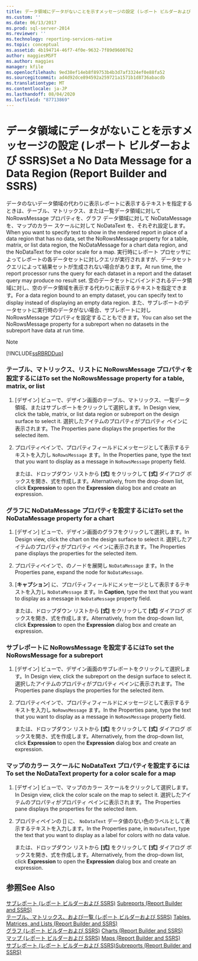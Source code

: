 ```yaml
---
title: データ領域にデータがないことを示すメッセージの設定 (レポート ビルダーおよび SSRS) | Microsoft Docs
ms.custom: ''
ms.date: 06/13/2017
ms.prod: sql-server-2014
ms.reviewer: ''
ms.technology: reporting-services-native
ms.topic: conceptual
ms.assetid: 4b194714-46f7-4f0e-9632-7f89d9600762
author: maggiesMSFT
ms.author: maggies
manager: kfile
ms.openlocfilehash: 9ed38ef14eb8f89753b4b3d7af3324ef0e88fa52
ms.sourcegitcommit: ad4d92dce894592a259721a1571b1d8736abacdb
ms.translationtype: MT
ms.contentlocale: ja-JP
ms.lasthandoff: 08/04/2020
ms.locfileid: "87713869"
---
```

# <a name="set-a-no-data-message-for-a-data-region-report-builder-and-ssrs"></a><span data-ttu-id="800e5-102">データ領域にデータがないことを示すメッセージの設定 (レポート ビルダーおよび SSRS)</span><span class="sxs-lookup"><span data-stu-id="800e5-102">Set a No Data Message for a Data Region (Report Builder and SSRS)</span></span>
  <span data-ttu-id="800e5-103">データのないデータ領域の代わりに表示レポートに表示するテキストを指定するときは、テーブル、マトリックス、または一覧データ領域に対して NoRowsMessage プロパティを、グラフ データ領域に対して NoDataMessage を、マップのカラー スケールに対して NoDataText を、それぞれ設定します。</span><span class="sxs-lookup"><span data-stu-id="800e5-103">When you want to specify text to show in the rendered report in place of a data region that has no data, set the NoRowsMessage property for a table, matrix, or list data region, the NoDataMessage for a chart data region, and the NoDataText for the color scale for a map.</span></span> <span data-ttu-id="800e5-104">実行時にレポート プロセッサによってレポートの各データセットに対しクエリが実行されますが、データセット クエリによって結果セットが生成されない場合があります。</span><span class="sxs-lookup"><span data-stu-id="800e5-104">At run time, the report processor runs the query for each dataset in a report and the dataset query may produce no result set.</span></span> <span data-ttu-id="800e5-105">空のデータセットにバインドされるデータ領域に対し、空のデータ領域を表示する代わりに表示するテキストを指定できます。</span><span class="sxs-lookup"><span data-stu-id="800e5-105">For a data region bound to an empty dataset, you can specify text to display instead of displaying an empty data region.</span></span> <span data-ttu-id="800e5-106">また、サブレポートのデータセットに実行時のデータがない場合、サブレポートに対し NoRowsMessage プロパティを設定することもできます。</span><span class="sxs-lookup"><span data-stu-id="800e5-106">You can also set the NoRowsMessage property for a subreport when no datasets in the subreport have data at run time.</span></span>  
  
> [!NOTE]  
>  [!INCLUDE[ssRBRDDup](../../includes/ssrbrddup-md.md)]  
  
### <a name="to-set-the-norowsmessage-property-for-a-table-matrix-or-list"></a><span data-ttu-id="800e5-107">テーブル、マトリックス、リストに NoRowsMessage プロパティを設定するには</span><span class="sxs-lookup"><span data-stu-id="800e5-107">To set the NoRowsMessage property for a table, matrix, or list</span></span>  
  
1.  <span data-ttu-id="800e5-108">[デザイン] ビューで、デザイン画面のテーブル、マトリックス、一覧データ領域、またはサブレポートをクリックして選択します。</span><span class="sxs-lookup"><span data-stu-id="800e5-108">In Design view, click the table, matrix, or list data region or subreport on the design surface to select it.</span></span> <span data-ttu-id="800e5-109">選択したアイテムのプロパティがプロパティ ペインに表示されます。</span><span class="sxs-lookup"><span data-stu-id="800e5-109">The Properties pane displays the properties for the selected item.</span></span>  
  
2.  <span data-ttu-id="800e5-110">プロパティペインで、プロパティフィールドにメッセージとして表示するテキストを入力し `NoRowsMessage` ます。</span><span class="sxs-lookup"><span data-stu-id="800e5-110">In the Properties pane, type the text that you want to display as a message in `NoRowsMessage` property field.</span></span>  
  
     <span data-ttu-id="800e5-111">または、ドロップダウン リストから **[式]** をクリックして **[式]** ダイアログ ボックスを開き、式を作成します。</span><span class="sxs-lookup"><span data-stu-id="800e5-111">Alternatively, from the drop-down list, click **Expression** to open the **Expression** dialog box and create an expression.</span></span>  
  
### <a name="to-set-the-nodatamessage-property-for-a-chart"></a><span data-ttu-id="800e5-112">グラフに NoDataMessage プロパティを設定するには</span><span class="sxs-lookup"><span data-stu-id="800e5-112">To set the NoDataMessage property for a chart</span></span>  
  
1.  <span data-ttu-id="800e5-113">[デザイン] ビューで、デザイン画面のグラフをクリックして選択します。</span><span class="sxs-lookup"><span data-stu-id="800e5-113">In Design view, click the chart on the design surface to select it.</span></span> <span data-ttu-id="800e5-114">選択したアイテムのプロパティがプロパティ ペインに表示されます。</span><span class="sxs-lookup"><span data-stu-id="800e5-114">The Properties pane displays the properties for the selected item.</span></span>  
  
2.  <span data-ttu-id="800e5-115">プロパティペインで、のノードを展開し `NoDataMessage` ます。</span><span class="sxs-lookup"><span data-stu-id="800e5-115">In the Properties pane, expand the node for `NoDataMessage`.</span></span>  
  
3.  <span data-ttu-id="800e5-116">[**キャプション**] に、プロパティフィールドにメッセージとして表示するテキストを入力し `NoDataMessage` ます。</span><span class="sxs-lookup"><span data-stu-id="800e5-116">In **Caption**, type the text that you want to display as a message in `NoDataMessage` property field.</span></span>  
  
     <span data-ttu-id="800e5-117">または、ドロップダウン リストから **[式]** をクリックして **[式]** ダイアログ ボックスを開き、式を作成します。</span><span class="sxs-lookup"><span data-stu-id="800e5-117">Alternatively, from the drop-down list, click **Expression** to open the **Expression** dialog box and create an expression.</span></span>  
  
### <a name="to-set-the-norowsmessage-for-a-subreport"></a><span data-ttu-id="800e5-118">サブレポートに NoRowsMessage を設定するには</span><span class="sxs-lookup"><span data-stu-id="800e5-118">To set the NoRowsMessage for a subreport</span></span>  
  
1.  <span data-ttu-id="800e5-119">[デザイン] ビューで、デザイン画面のサブレポートをクリックして選択します。</span><span class="sxs-lookup"><span data-stu-id="800e5-119">In Design view, click the subreport on the design surface to select it.</span></span> <span data-ttu-id="800e5-120">選択したアイテムのプロパティがプロパティ ペインに表示されます。</span><span class="sxs-lookup"><span data-stu-id="800e5-120">The Properties pane displays the properties for the selected item.</span></span>  
  
2.  <span data-ttu-id="800e5-121">プロパティペインで、プロパティフィールドにメッセージとして表示するテキストを入力し `NoRowsMessage` ます。</span><span class="sxs-lookup"><span data-stu-id="800e5-121">In the Properties pane, type the text that you want to display as a message in `NoRowsMessage` property field.</span></span>  
  
     <span data-ttu-id="800e5-122">または、ドロップダウン リストから **[式]** をクリックして **[式]** ダイアログ ボックスを開き、式を作成します。</span><span class="sxs-lookup"><span data-stu-id="800e5-122">Alternatively, from the drop-down list, click **Expression** to open the **Expression** dialog box and create an expression.</span></span>  
  
### <a name="to-set-the-nodatatext-property-for-a-color-scale-for-a-map"></a><span data-ttu-id="800e5-123">マップのカラー スケールに NoDataText プロパティを設定するには</span><span class="sxs-lookup"><span data-stu-id="800e5-123">To set the NoDataText property for a color scale for a map</span></span>  
  
1.  <span data-ttu-id="800e5-124">[デザイン] ビューで、マップのカラー スケールをクリックして選択します。</span><span class="sxs-lookup"><span data-stu-id="800e5-124">In Design view, click the color scale on the map to select it.</span></span> <span data-ttu-id="800e5-125">選択したアイテムのプロパティがプロパティ ペインに表示されます。</span><span class="sxs-lookup"><span data-stu-id="800e5-125">The Properties pane displays the properties for the selected item.</span></span>  
  
2.  <span data-ttu-id="800e5-126">プロパティペインの [] に、 `NoDataText` データ値のない色のラベルとして表示するテキストを入力します。</span><span class="sxs-lookup"><span data-stu-id="800e5-126">In the Properties pane, in `NoDataText`, type the text that you want to display as a label for colors with no data value.</span></span>  
  
     <span data-ttu-id="800e5-127">または、ドロップダウン リストから **[式]** をクリックして **[式]** ダイアログ ボックスを開き、式を作成します。</span><span class="sxs-lookup"><span data-stu-id="800e5-127">Alternatively, from the drop-down list, click **Expression** to open the **Expression** dialog box and create an expression.</span></span>  
  
## <a name="see-also"></a><span data-ttu-id="800e5-128">参照</span><span class="sxs-lookup"><span data-stu-id="800e5-128">See Also</span></span>  
 <span data-ttu-id="800e5-129">[サブレポート &#40;レポート ビルダーおよび SSRS&#41;](../report-design/subreports-report-builder-and-ssrs.md) </span><span class="sxs-lookup"><span data-stu-id="800e5-129">[Subreports &#40;Report Builder and SSRS&#41;](../report-design/subreports-report-builder-and-ssrs.md) </span></span>  
 <span data-ttu-id="800e5-130">[テーブル、マトリックス、および一覧 &#40;レポート ビルダーおよび SSRS&#41;](../report-design/create-invoices-and-forms-with-lists-report-builder-and-ssrs.md) </span><span class="sxs-lookup"><span data-stu-id="800e5-130">[Tables, Matrices, and Lists &#40;Report Builder and SSRS&#41;](../report-design/create-invoices-and-forms-with-lists-report-builder-and-ssrs.md) </span></span>  
 <span data-ttu-id="800e5-131">[グラフ &#40;レポート ビルダーおよび SSRS&#41;](../report-design/charts-report-builder-and-ssrs.md) </span><span class="sxs-lookup"><span data-stu-id="800e5-131">[Charts &#40;Report Builder and SSRS&#41;](../report-design/charts-report-builder-and-ssrs.md) </span></span>  
 <span data-ttu-id="800e5-132">[マップ &#40;レポート ビルダーおよび SSRS&#41;](../report-design/maps-report-builder-and-ssrs.md) </span><span class="sxs-lookup"><span data-stu-id="800e5-132">[Maps &#40;Report Builder and SSRS&#41;](../report-design/maps-report-builder-and-ssrs.md) </span></span>  
 [<span data-ttu-id="800e5-133">サブレポート (レポート ビルダーおよび SSRS)</span><span class="sxs-lookup"><span data-stu-id="800e5-133">Subreports &#40;Report Builder and SSRS&#41;</span></span>](../report-design/subreports-report-builder-and-ssrs.md)  
  
  
